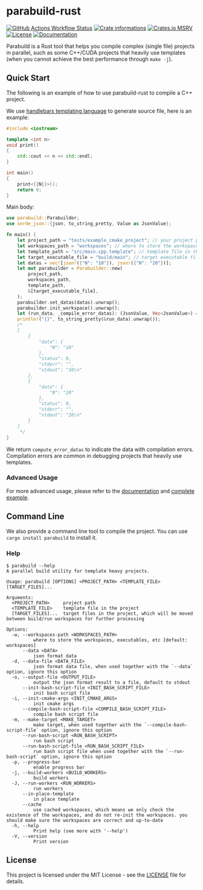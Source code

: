 # parabuild-rust

[![GitHub Actions Workflow Status](https://img.shields.io/github/actions/workflow/status/panjd123/parabuild-rust/ci.yml?style=flat-square&logo=github)](https://github.com/panjd123/parabuild-rust/actions)
[![Crate informations](https://img.shields.io/crates/v/parabuild.svg?style=flat-square)](https://crates.io/crates/parabuild)
[![Crates.io MSRV](https://img.shields.io/crates/msrv/parabuild?style=flat-square)](https://crates.io/crates/parabuild)
[![License](https://img.shields.io/crates/l/parabuild.svg?style=flat-square)](https://github.com/panjd123/parabuild-rust#license)
[![Documentation](https://img.shields.io/badge/docs-latest-blue.svg?style=flat-square)](https://docs.rs/parabuild)

Parabuild is a Rust tool that helps you compile complex (single file) projects in parallel, such as some C++/CUDA projects that heavily use templates (when you cannot achieve the best performance through `make -j`).

## Quick Start

The following is an example of how to use parabuild-rust to compile a C++ project.

We use [handlebars templating language](https://handlebarsjs.com/) to generate source file, here is an example:

```cpp
#include <iostream>

template <int n>
void print()
{
    std::cout << n << std::endl;
}

int main()
{
    print<{{N}}>();
    return 0;
}
```

Main body:

```rust
use parabuild::Parabuilder;
use serde_json::{json, to_string_pretty, Value as JsonValue};

fn main() {
    let project_path = "tests/example_cmake_project"; // your project path
    let workspaces_path = "workspaces"; // where to store the workspaces, executables, etc.
    let template_path = "src/main.cpp.template"; // template file in the project
    let target_executable_file = "build/main"; // target executable file
    let datas = vec![json!({"N": "10"}), json!({"N": "20"})];
    let mut parabuilder = Parabuilder::new(
        project_path,
        workspaces_path,
        template_path,
        &[target_executable_file],
    );
    parabuilder.set_datas(datas).unwrap();
    parabuilder.init_workspace().unwrap();
    let (run_data, _compile_error_datas): (JsonValue, Vec<JsonValue>) = parabuilder.run().unwrap();
    println!("{}", to_string_pretty(&run_data).unwrap());
    /*
    [
        {
            "data": {
                "N": "10"
            },
            "status": 0,
            "stderr": "",
            "stdout": "10\n"
        },
        {
            "data": {
                "N": "20"
            },
            "status": 0,
            "stderr": "",
            "stdout": "20\n"
        }
    ]
     */
}
```

We return `compute_error_datas` to indicate the data with compilation errors. Compilation errors are common in debugging projects that heavily use templates.

### Advanced Usage

For more advanced usage, please refer to the [documentation](https://docs.rs/parabuild) and [complete example](examples/complete_usage.rs).

## Command Line

We also provide a command line tool to compile the project. You can use `cargo install parabuild` to install it.

### Help

```shell
$ parabuild --help
A parallel build utility for template heavy projects.

Usage: parabuild [OPTIONS] <PROJECT_PATH> <TEMPLATE_FILE> [TARGET_FILES]...

Arguments:
  <PROJECT_PATH>     project path
  <TEMPLATE_FILE>    template file in the project
  [TARGET_FILES]...  target files in the project, which will be moved between build/run workspaces for further processing

Options:
  -w, --workspaces-path <WORKSPACES_PATH>
          where to store the workspaces, executables, etc [default: workspaces]
      --data <DATA>
          json format data
  -d, --data-file <DATA_FILE>
          json format data file, when used together with the `--data` option, ignore this option
  -o, --output-file <OUTPUT_FILE>
          output the json format result to a file, default to stdout
      --init-bash-script-file <INIT_BASH_SCRIPT_FILE>
          init bash script file
  -i, --init-cmake-args <INIT_CMAKE_ARGS>
          init cmake args
      --compile-bash-script-file <COMPILE_BASH_SCRIPT_FILE>
          compile bash script file
  -m, --make-target <MAKE_TARGET>
          make target, when used together with the `--compile-bash-script-file` option, ignore this option
      --run-bash-script <RUN_BASH_SCRIPT>
          run bash script
      --run-bash-script-file <RUN_BASH_SCRIPT_FILE>
          run bash script file when used together with the `--run-bash-script` option, ignore this option
  -p, --progress-bar
          enable progress bar
  -j, --build-workers <BUILD_WORKERS>
          build workers
  -J, --run-workers <RUN_WORKERS>
          run workers
      --in-place-template
          in place template
      --cache
          use cached workspaces, which means we only check the existence of the workspaces, and do not re-init the workspaces. you should make sure the workspaces are correct and up-to-date
  -h, --help
          Print help (see more with '--help')
  -V, --version
          Print version
```

## License

This project is licensed under the MIT License - see the [LICENSE](LICENSE) file for details.
